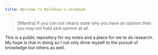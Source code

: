 ```yaml
---
title: Welcome to Balahkay's notebook
---
```


> [!Mantra]
> If you can not clearly state why you have an opinion then you may not hold said
> opinion at all. 

This is a public repository for my notes and a place for me to do research. My hope is that in doing so I not only drive myself to the pursuit of knowledge but others as well.